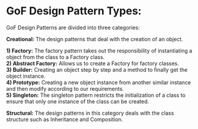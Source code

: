 
# GoF Design Pattern Types:

GoF Design Patterns are divided into three categories:

**Creational:** The design patterns that deal with the creation of an object.

**1) Factory:** The factory pattern takes out the responsibility of instantiating a object from the class to a Factory class. <br /> 
**2) Abstract Factory:** Allows us to create a Factory for factory classes. <br />
**3) Builder:** Creating an object step by step and a method to finally get the object instance. <br />
**4) Prototype:** Creating a new object instance from another similar instance and then modify according to our requirements. <br />
**5) Singleton:** The singleton pattern restricts the initialization of a class to ensure that only one instance of the class can be created. <br />

**Structural:** The design patterns in this category deals with the class structure such as Inheritance and Composition.


